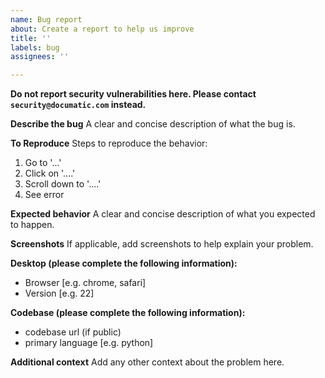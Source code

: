 ```yaml
---
name: Bug report
about: Create a report to help us improve
title: ''
labels: bug
assignees: ''

---
```


**Do not report security vulnerabilities here. Please contact `security@documatic.com` instead.**

**Describe the bug**
A clear and concise description of what the bug is.

**To Reproduce**
Steps to reproduce the behavior:
1. Go to '...'
2. Click on '....'
3. Scroll down to '....'
4. See error

**Expected behavior**
A clear and concise description of what you expected to happen.

**Screenshots**
If applicable, add screenshots to help explain your problem.

**Desktop (please complete the following information):**
 - Browser [e.g. chrome, safari]
 - Version [e.g. 22]

**Codebase (please complete the following information):**
- codebase url (if public)
- primary language [e.g. python]

**Additional context**
Add any other context about the problem here.
